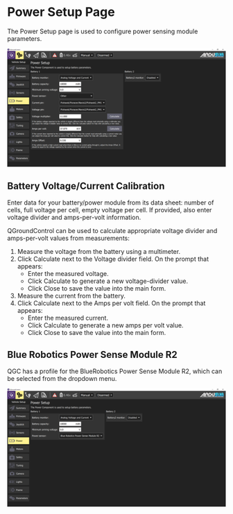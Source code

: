 # Power Setup Page
The Power Setup page is used to configure power sensing module parameters.

<img src="/images/reference/reference-ardusub-power-other.png" class="img-responsive img-center" style="max-height:600px;">

## Battery Voltage/Current Calibration
Enter data for your battery/power module from its data sheet: number of cells, full voltage per cell, empty voltage per cell. If provided, also enter voltage divider and amps-per-volt information.

QGroundControl can be used to calculate appropriate voltage divider and amps-per-volt values from measurements:

1. Measure the voltage from the battery using a multimeter.
2. Click Calculate next to the Voltage divider field. On the prompt that appears:
    * Enter the measured voltage.
    * Click Calculate to generate a new voltage-divider value.
    * Click Close to save the value into the main form.
3. Measure the current from the battery.
4. Click Calculate next to the Amps per volt field. On the prompt that appears:
    * Enter the measured current.
    * Click Calculate to generate a new amps per volt value.
    * Click Close to save the value into the main form.

## Blue Robotics Power Sense Module R2

QGC has a profile for the BlueRobotics Power Sense Module R2, which can be selected from the dropdown menu.

<img src="/images/reference/reference-ardusub-power-psmr2.png" class="img-responsive img-center" style="max-height:600px;">
